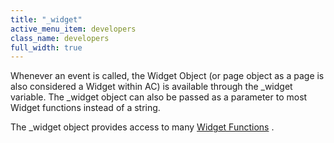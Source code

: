 ```yaml
---
title: "_widget"
active_menu_item: developers
class_name: developers
full_width: true
---
```



Whenever an event is called, the Widget Object (or page object as a page is also considered a Widget within AC) is available through the \_widget variable. The \_widget object can also be passed as a parameter to most Widget functions instead of a string.

The \_widget object provides access to many [Widget Functions](/developers/documentation/scripting-apis/client-api/widget-functions/) .

